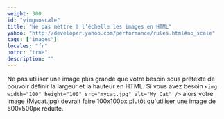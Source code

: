 ```yaml
---
weight: 300
id: "yimgnoscale"
title: "Ne pas mettre à l’échelle les images en HTML"
yahoo: "http://developer.yahoo.com/performance/rules.html#no_scale"
tags: ["images"]
locales: "fr"
notoc: "true"
description: ""
---
```


Ne pas utiliser une image plus grande que votre besoin sous prétexte de pouvoir définir la largeur et la hauteur en HTML. Si vous avez besoin `<img width="100" height="100" src="mycat.jpg" alt="My Cat" />` alors votre image (Mycat.jpg) devrait faire 100x100px plutôt qu'utiliser une image de 500x500px réduite.